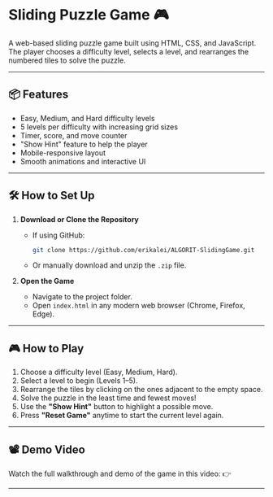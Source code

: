 # Sliding Puzzle Game 🎮

A web-based sliding puzzle game built using HTML, CSS, and JavaScript. The player chooses a difficulty level, selects a level, and rearranges the numbered tiles to solve the puzzle. 

---

## 📦 Features

- Easy, Medium, and Hard difficulty levels
- 5 levels per difficulty with increasing grid sizes
- Timer, score, and move counter
- "Show Hint" feature to help the player
- Mobile-responsive layout
- Smooth animations and interactive UI

---

## 🛠️ How to Set Up

1. **Download or Clone the Repository**
   - If using GitHub:
     ```bash
     git clone https://github.com/erikalei/ALGORIT-SlidingGame.git
     ```
   - Or manually download and unzip the `.zip` file.

2. **Open the Game**
   - Navigate to the project folder.
   - Open `index.html` in any modern web browser (Chrome, Firefox, Edge).

---

## 🎮 How to Play

1. Choose a difficulty level (Easy, Medium, Hard).
2. Select a level to begin (Levels 1–5).
3. Rearrange the tiles by clicking on the ones adjacent to the empty space.
4. Solve the puzzle in the least time and fewest moves!
5. Use the **"Show Hint"** button to highlight a possible move.
6. Press **"Reset Game"** anytime to start the current level again.

---

## 📽️ Demo Video

Watch the full walkthrough and demo of the game in this video:
👉 

---

